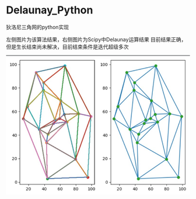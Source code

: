 # Delaunay_Python
狄洛尼三角网的python实现

左侧图片为该算法结果，右侧图片为Scipy中Delaunay运算结果
目前结果正确，但是生长结束尚未解决，目前结束条件是迭代超级多次

![image](https://github.com/YhQIAO/blog_images/blob/main/delanuay.jpg)
